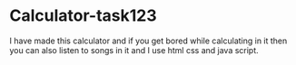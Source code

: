 # Calculator-task123
I have made this calculator and if you get bored while calculating in it then you can also listen to songs in it and I use html css and java script.
